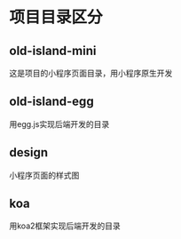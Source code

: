 # 项目目录区分

## old-island-mini

这是项目的小程序页面目录，用小程序原生开发

## old-island-egg

用egg.js实现后端开发的目录
<!-- ```bash
$ npm i
$ npm run dev
$ open http://localhost:7001/
``` -->

## design

小程序页面的样式图
<!-- ```bash
$ npm start
$ npm stop
``` -->

## koa

用koa2框架实现后端开发的目录